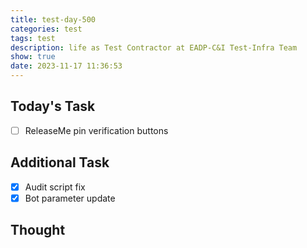 ```yaml
---
title: test-day-500
categories: test
tags: test
description: life as Test Contractor at EADP-C&I Test-Infra Team
show: true
date: 2023-11-17 11:36:53
---
```

## Today's Task

- [ ] ReleaseMe pin verification buttons

## Additional Task

- [x] Audit script fix
- [x] Bot parameter update

## Thought
